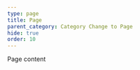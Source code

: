 ```yaml
---
type: page
title: Page
parent_category: Category Change to Page
hide: true
order: 10
---
```

Page content
